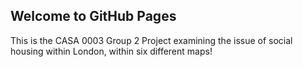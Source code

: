 ## Welcome to GitHub Pages

This is the CASA 0003 Group 2 Project examining the issue of social housing within London, within six different maps!